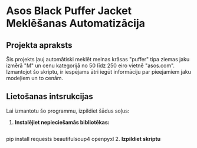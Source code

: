 # Asos Black Puffer Jacket Meklēšanas Automatizācija

## Projekta apraksts
Šis projekts ļauj automātiski meklēt melnas krāsas "puffer" tipa ziemas jaku izmērā "M" un cenu kategorijā no 50 līdz 250 eiro vietnē "asos.com". Izmantojot šo skriptu, ir iespējams ātri iegūt informāciju par pieejamiem jaku modeļiem un to cenām. 

## Lietošanas intsrukcijas
Lai izmantotu šo programmu, izpildiet šādus soļus:
1. **Instalējiet nepieciešamās bibliotēkas:**
   ```bash
  pip install requests beautifulsoup4 openpyxl
2. **Izpildiet skriptu**
